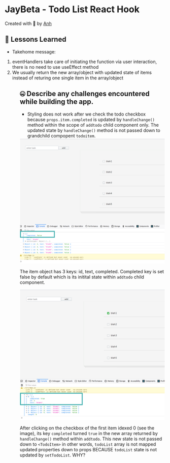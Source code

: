 # JayBeta - Todo List React Hook
Created with :blue_heart: by <a href="https://www.linkedin.com/in/anh-nguyen2/">Anh</a>  

## 📘 Lessons Learned
* Takehome message: 
<ol>
<li>eventHandlers take care of initiating the function via user interaction, there is no need to use useEffect method</li>
<li>We usually return the new array/object with updated state of items instead of returing one single item in the array/object</li>
<ol>

## 🤐 Describe any challenges encountered while building the app.
* Styling does not work after we check the todo checkbox because <code>props.item.completed</code> is updated by <code>handleChange()</code> method within the scope of <code>addtodo</code> child component only. The updated state by <code>handleChange()</code> method is not passed down to grandchild compopent <code>todoitem</code>.

<img src="https://github.com/albertanguyen/todolist-reacthook.github.io/blob/master/public/parentState.png" width="500" />

The item object has 3 keys: id, text, completed. Completed key is set false by default which is its initital state within <code>addtodo</code> child component.

<img src="https://github.com/albertanguyen/todolist-reacthook.github.io/blob/master/public/childState.png" width="500" />

After clicking on the checkbox of the first item idexed 0 (see the image), its key <code>completed</code> turned <code>true</code> in the new array returned by <code>handleChange()</code> method within <code>addtodo</code>. This new state is not passed down to <code>&lt;TodoItem&gt;</code> in other words, <code>todoList</code> array is not mapped updated properties down to props BECAUSE <code>todoList</code> state is not updated by <code>setTodoList</code>. WHY?